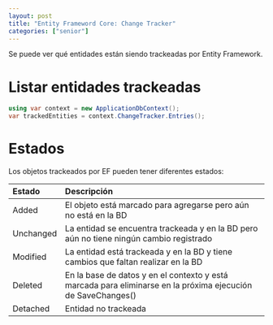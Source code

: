 ```yaml
---
layout: post
title: "Entity Frameword Core: Change Tracker"
categories: ["senior"]
---
```


Se puede ver qué entidades están siendo trackeadas <!--more-->por Entity Framework.

# Listar entidades trackeadas

```csharp
using var context = new ApplicationDbContext();
var trackedEntities = context.ChangeTracker.Entries();
```

# Estados

Los objetos trackeados por EF pueden tener diferentes estados:

| Estado    | Descripción                                                                                                  |
| :-------- | :----------------------------------------------------------------------------------------------------------- |
| Added     | El objeto está marcado para agregarse pero aún no está en la BD                                              |
| Unchanged | La entidad se encuentra trackeada y en la BD pero aún no tiene ningún cambio registrado                      |
| Modified  | La entidad está trackeada y en la BD y tiene cambios que faltan realizar en la BD                            |
| Deleted   | En la base de datos y en el contexto y está marcada para eliminarse en la próxima ejecución de SaveChanges() |
| Detached  | Entidad no trackeada                                                                                         |
